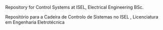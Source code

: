 Repository for Control Systems at ISEL, Electrical Engineering BSc.

Repositório para a Cadeira de Controlo de Sistemas no ISEL , Licenciatura em Engenharia Eletrotécnica
